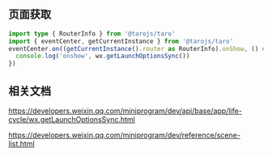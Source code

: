 ## 页面获取

```ts
import type { RouterInfo } from '@tarojs/taro'
import { eventCenter, getCurrentInstance } from '@tarojs/taro'
eventCenter.on((getCurrentInstance().router as RouterInfo).onShow, () => {
  console.log('onshow', wx.getLaunchOptionsSync())
})
```

## 相关文档

https://developers.weixin.qq.com/miniprogram/dev/api/base/app/life-cycle/wx.getLaunchOptionsSync.html

https://developers.weixin.qq.com/miniprogram/dev/reference/scene-list.html
